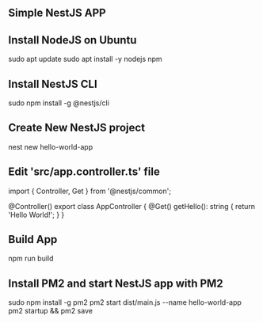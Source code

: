 ## Simple NestJS APP ##

## Install NodeJS on Ubuntu
sudo apt update
sudo apt install -y nodejs npm

## Install NestJS CLI
sudo npm install -g @nestjs/cli

## Create New NestJS project
nest new hello-world-app

## Edit 'src/app.controller.ts' file
import { Controller, Get } from '@nestjs/common';

@Controller()
export class AppController {
  @Get()
  getHello(): string {
    return 'Hello World!';
  }
}

## Build App
npm run build

## Install PM2 and start NestJS app with PM2
sudo npm install -g pm2
pm2 start dist/main.js --name hello-world-app
pm2 startup && pm2 save



